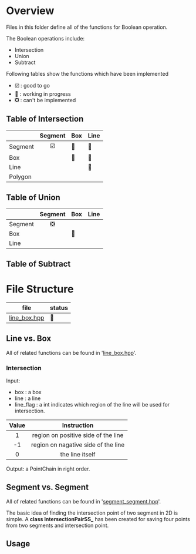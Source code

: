 # Overview 

Files in this folder define all of the functions for Boolean operation.

The Boolean operations include:

- Intersection
- Union
- Subtract

Following tables show the functions which have been implemented

- :ballot_box_with_check: : good to go
- :construction: : working in progress
- :negative_squared_cross_mark: : can't be implemented

## Table of Intersection
|          |        Segment          |  Box         | Line         |
|----------|:-----------------------:|--------------|--------------|
| Segment  | :ballot_box_with_check: |:construction:|:construction:|
| Box      |                         |:construction:|:construction:|
| Line     |                         |              |:construction:|
| Polygon  |                         |              |              |


## Table of Union
|          |             Segment          |  Box         | Line     |
|----------|:----------------------------:|--------------|----------|
| Segment  |:negative_squared_cross_mark: |              |          |
| Box      |                              |:construction:|          |
| Line     |                              |              |          |

## Table of Subtract

# File Structure
| file | status |
|------|--------|
|[line_box.hpp](line_box.hpp)| :construction: |

## Line vs. Box

All of related functions can be found in '[line_box.hpp](line_box.hpp)'.

### Intersection
Input: 
- box       : a box
- line      : a line 
- line_flag : a int indicates which region of the line will be used for intersection.

| Value | Instruction |
|:-----:|:-----------:|
| 1     | region on positive side of the line |
|-1     | region on nagative side of the line |
| 0     | the line itself |

Output: a PointChain in right order.

## Segment vs. Segment

All of related functions can be found in '[segment_segment.hpp](segment_segment.hpp)'. 

The basic idea of finding the intersection point of two segment in 2D is simple. A **class IntersectionPairSS_** has been created for saving four points from two segments and intersection point.



## Usage
